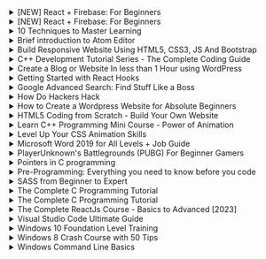 <details>
    <summary> [NEW] React + Firebase: For Beginners </summary>
    <br/>
    <a href="https://www.udemy.com/certificate/UC-96cee3e4-f458-4cc6-95ef-045d158c361c/">
        <img loading="lazy" alt="[NEW] React + Firebase: For Beginners" src="https://udemy-certificate.s3.amazonaws.com/image/UC-96cee3e4-f458-4cc6-95ef-045d158c361c.jpg?v=1659991070000" />
    </a>
</details>

<details>
    <summary> [NEW] React + Firebase: For Beginners </summary>
    <br/>
    <a href="https://www.udemy.com/certificate/UC-96cee3e4-f458-4cc6-95ef-045d158c361c/">
        <img loading="lazy" alt="[NEW] React + Firebase: For Beginners" src="https://udemy-certificate.s3.amazonaws.com/image/UC-96cee3e4-f458-4cc6-95ef-045d158c361c.jpg?v=1659991070000" />
    </a>
</details>

<details>
    <summary> 10 Techniques to Master Learning </summary>
    <br/>
    <a href="https://www.udemy.com/certificate/UC-P6XOGWBR/">
        <img loading="lazy" alt="10 Techniques to Master Learning" src="https://udemy-certificate.s3.amazonaws.com/image/UC-P6XOGWBR.jpg?v=1554827361000" />
    </a>
</details>

<details>
    <summary> Brief introduction to Atom Editor </summary>
    <br/>
    <a href="https://www.udemy.com/certificate/UC-MCFQ597O/">
        <img loading="lazy" alt="Brief introduction to Atom Editor" src="https://udemy-certificate.s3.amazonaws.com/image/UC-MCFQ597O.jpg?v=1554827203000" />
    </a>
</details>

<details>
    <summary> Build Responsive Website Using HTML5, CSS3, JS And Bootstrap </summary>
    <br/>
    <a href="https://www.udemy.com/certificate/UC-381b6029-d2a1-4600-98e1-42326f5eb8dc/">
        <img loading="lazy" alt="Build Responsive Website Using HTML5, CSS3, JS And Bootstrap" src="https://udemy-certificate.s3.amazonaws.com/image/UC-381b6029-d2a1-4600-98e1-42326f5eb8dc.jpg?v=1659988187000" />
    </a>
</details>

<details>
    <summary> C++ Development Tutorial Series - The Complete Coding Guide </summary>
    <br/>
    <a href="https://www.udemy.com/certificate/UC-4c1e3560-c268-4c37-87c3-b3e1235b67f2/">
        <img loading="lazy" alt="C++ Development Tutorial Series - The Complete Coding Guide" src="https://udemy-certificate.s3.amazonaws.com/image/UC-4c1e3560-c268-4c37-87c3-b3e1235b67f2.jpg?v=1597641845000" />
    </a>
</details>

<details>
    <summary> Create a Blog or Website In less than 1 Hour using WordPress </summary>
    <br/>
    <a href="https://www.udemy.com/certificate/UC-23f07a27-808f-4f1b-adf7-5a1f2f6567a9/">
        <img loading="lazy" alt="Create a Blog or Website In less than 1 Hour using WordPress" src="https://udemy-certificate.s3.amazonaws.com/image/UC-23f07a27-808f-4f1b-adf7-5a1f2f6567a9.jpg?v=1659985251000" />
    </a>
</details>

<details>
    <summary> Getting Started with React Hooks </summary>
    <br/>
    <a href="https://www.udemy.com/certificate/UC-81a2e505-c03f-4bc4-9bd6-d172cf94ae3d/">
        <img loading="lazy" alt="Getting Started with React Hooks" src="https://udemy-certificate.s3.amazonaws.com/image/UC-81a2e505-c03f-4bc4-9bd6-d172cf94ae3d.jpg?v=1659990609000" />
    </a>
</details>

<details>
    <summary> Google Advanced Search: Find Stuff Like a Boss </summary>
    <br/>
    <a href="https://www.udemy.com/certificate/UC-FAMM35IA/">
        <img loading="lazy" alt="Google Advanced Search: Find Stuff Like a Boss" src="https://udemy-certificate.s3.amazonaws.com/image/UC-FAMM35IA.jpg?v=1554827417000" />
    </a>
</details>

<details>
    <summary> How Do Hackers Hack </summary>
    <br/>
    <a href="https://www.udemy.com/certificate/UC-324R064H/">
        <img loading="lazy" alt="How Do Hackers Hack" src="https://udemy-certificate.s3.amazonaws.com/image/UC-324R064H.jpg?v=1552684976000" />
    </a>
</details>

<details>
    <summary> How to Create a Wordpress Website for Absolute Beginners  </summary>
    <br/>
    <a href="https://www.udemy.com/certificate/UC-SF48M5NL/">
        <img loading="lazy" alt="How to Create a Wordpress Website for Absolute Beginners" src="https://udemy-certificate.s3.amazonaws.com/image/UC-SF48M5NL.jpg?v=1554998272000" />
    </a>
</details>

<details>
    <summary> HTML5 Coding from Scratch - Build Your Own Website  </summary>
    <br/>
    <a href="https://www.udemy.com/certificate/UC-77OW1SDX/">
        <img loading="lazy" alt="HTML5 Coding from Scratch - Build Your Own Website" src="https://udemy-certificate.s3.amazonaws.com/image/UC-77OW1SDX.jpg?v=1566886948000" />
    </a>
</details>

<details>
    <summary> Learn C++ Programming Mini Course - Power of Animation  </summary>
    <br/>
    <a href="https://www.udemy.com/certificate/UC-57c8fb24-5d8a-450b-9001-76c2dfac993b/">
        <img loading="lazy" alt="Learn C++ Programming Mini Course - Power of Animation" src="https://udemy-certificate.s3.amazonaws.com/image/UC-57c8fb24-5d8a-450b-9001-76c2dfac993b.jpg?v=1580715682000" />
    </a>
</details>

<details>
    <summary> Level Up Your CSS Animation Skills  </summary>
    <br/>
    <a href="https://www.udemy.com/certificate/UC-76d371fa-22a3-445c-8546-6b8ae7c922dc/">
        <img loading="lazy" alt="Level Up Your CSS Animation Skills" src="https://udemy-certificate.s3.amazonaws.com/image/UC-76d371fa-22a3-445c-8546-6b8ae7c922dc.jpg?v=1659969985000" />
    </a>
</details>

<details>
    <summary> Microsoft Word 2019 for All Levels + Job Guide </summary>
    <br/>
    <a href="https://www.udemy.com/certificate/UC-2ccd8e88-6566-41f4-9f50-739c6b713168/">
        <img loading="lazy" alt="Microsoft Word 2019 for All Levels + Job Guide" src="https://udemy-certificate.s3.amazonaws.com/image/UC-2ccd8e88-6566-41f4-9f50-739c6b713168.jpg?v=1659985796000" />
    </a>
</details>

<details>
    <summary> PlayerUnknown's Battlegrounds (PUBG) For Beginner Gamers </summary>
    <br/>
    <a href="https://www.udemy.com/certificate/UC-X33N0BFS/">
        <img loading="lazy" alt="PlayerUnknown's Battlegrounds (PUBG) For Beginner Gamers" src="https://udemy-certificate.s3.amazonaws.com/image/UC-X33N0BFS.jpg?v=1554827394000" />
    </a>
</details>

<details>
    <summary> Pointers in C programming </summary>
    <br/>
    <a href="https://www.udemy.com/certificate/UC-5B07ZDJN/">
        <img loading="lazy" alt="Pointers in C programming" src="https://udemy-certificate.s3.amazonaws.com/image/UC-5B07ZDJN.jpg?v=1552690222000" />
    </a>
</details>

<details>
    <summary> Pre-Programming: Everything you need to know before you code </summary>
    <br/>
    <a href="https://www.udemy.com/certificate/UC-FBAGJ85J/">
        <img loading="lazy" alt="Pre-Programming: Everything you need to know before you code" src="https://udemy-certificate.s3.amazonaws.com/image/UC-FBAGJ85J.jpg?v=1567230334000" />
    </a>
</details>

<details>
    <summary> SASS from Beginner to Expert </summary>
    <br/>
    <a href="https://www.udemy.com/certificate/UC-44fae431-fc7f-49e6-947c-3b653a09fed5/">
        <img loading="lazy" alt="SASS from Beginner to Expert" src="https://udemy-certificate.s3.amazonaws.com/image/UC-44fae431-fc7f-49e6-947c-3b653a09fed5.jpg?v=1659983643000" />
    </a>
</details>

<details>
    <summary> The Complete C Programming Tutorial </summary>
    <br/>
    <a href="https://www.udemy.com/certificate/UC-9SJEY17Z/">
        <img loading="lazy" alt="The Complete C Programming Tutorial" src="https://udemy-certificate.s3.amazonaws.com/image/UC-9SJEY17Z.jpg?v=1567232722000" />
    </a>
</details>

<details>
    <summary> The Complete C Programming Tutorial </summary>
    <br/>
    <a href="https://www.udemy.com/certificate/UC-9SJEY17Z/">
        <img loading="lazy" alt="The Complete C Programming Tutorial" src="https://udemy-certificate.s3.amazonaws.com/image/UC-9SJEY17Z.jpg?v=1567232722000" />
    </a>
</details>

<details>
    <summary> The Complete ReactJs Course - Basics to Advanced [2023] </summary>
    <br/>
    <a href="https://www.udemy.com/certificate/UC-0deacdeb-f121-496d-b9ea-b7d7e317c0a9/">
        <img loading="lazy" alt="The Complete ReactJs Course - Basics to Advanced [2023]" src="https://udemy-certificate.s3.amazonaws.com/image/UC-0deacdeb-f121-496d-b9ea-b7d7e317c0a9.jpg?v=1659991758000" />
    </a>
</details>

<details>
    <summary> Visual Studio Code Ultimate Guide </summary>
    <br/>
    <a href="https://www.udemy.com/certificate/UC-f02a5a0b-f3ea-49bb-9951-dcbc6b9aa6e9/">
        <img loading="lazy" alt="Visual Studio Code Ultimate Guide" src="https://udemy-certificate.s3.amazonaws.com/image/UC-f02a5a0b-f3ea-49bb-9951-dcbc6b9aa6e9.jpg?v=1659993678000" />
    </a>
</details>

<details>
    <summary> Windows 10 Foundation Level Training </summary>
    <br/>
    <a href="https://www.udemy.com/certificate/UC-O8BLSDIZ/">
        <img loading="lazy" alt="Windows 10 Foundation Level Training" src="https://udemy-certificate.s3.amazonaws.com/image/UC-O8BLSDIZ.jpg?v=1554827423000" />
    </a>
</details>

<details>
    <summary> Windows 8 Crash Course with 50 Tips </summary>
    <br/>
    <a href="https://www.udemy.com/certificate/UC-J5SKU2AK/">
        <img loading="lazy" alt="Windows 8 Crash Course with 50 Tips" src="https://udemy-certificate.s3.amazonaws.com/image/UC-J5SKU2AK.jpg?v=1554827142000" />
    </a>
</details>

<details>
    <summary> Windows Command Line Basics </summary>
    <br/>
    <a href="https://www.udemy.com/certificate/UC-91b6cfe1-6f98-40ec-a1b1-2f5a1714f637/">
        <img loading="lazy" alt="Windows Command Line Basics" src="https://udemy-certificate.s3.amazonaws.com/image/UC-91b6cfe1-6f98-40ec-a1b1-2f5a1714f637.jpg?v=1592471058000" />
    </a>
</details>